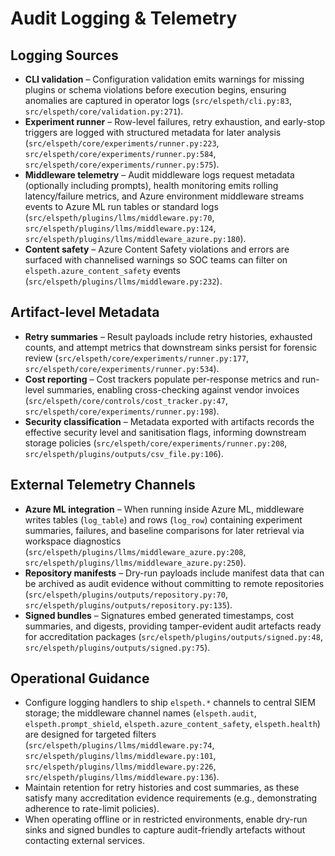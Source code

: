 # Audit Logging & Telemetry

## Logging Sources
- **CLI validation** – Configuration validation emits warnings for missing plugins or schema violations before execution begins, ensuring anomalies are captured in operator logs (`src/elspeth/cli.py:83`, `src/elspeth/core/validation.py:271`).
- **Experiment runner** – Row-level failures, retry exhaustion, and early-stop triggers are logged with structured metadata for later analysis (`src/elspeth/core/experiments/runner.py:223`, `src/elspeth/core/experiments/runner.py:584`, `src/elspeth/core/experiments/runner.py:575`).
- **Middleware telemetry** – Audit middleware logs request metadata (optionally including prompts), health monitoring emits rolling latency/failure metrics, and Azure environment middleware streams events to Azure ML run tables or standard logs (`src/elspeth/plugins/llms/middleware.py:70`, `src/elspeth/plugins/llms/middleware.py:124`, `src/elspeth/plugins/llms/middleware_azure.py:180`).
- **Content safety** – Azure Content Safety violations and errors are surfaced with channelised warnings so SOC teams can filter on `elspeth.azure_content_safety` events (`src/elspeth/plugins/llms/middleware.py:232`).

## Artifact-level Metadata
- **Retry summaries** – Result payloads include retry histories, exhausted counts, and attempt metrics that downstream sinks persist for forensic review (`src/elspeth/core/experiments/runner.py:177`, `src/elspeth/core/experiments/runner.py:534`).
- **Cost reporting** – Cost trackers populate per-response metrics and run-level summaries, enabling cross-checking against vendor invoices (`src/elspeth/core/controls/cost_tracker.py:47`, `src/elspeth/core/experiments/runner.py:198`).
- **Security classification** – Metadata exported with artifacts records the effective security level and sanitisation flags, informing downstream storage policies (`src/elspeth/core/experiments/runner.py:208`, `src/elspeth/plugins/outputs/csv_file.py:106`).

## External Telemetry Channels
- **Azure ML integration** – When running inside Azure ML, middleware writes tables (`log_table`) and rows (`log_row`) containing experiment summaries, failures, and baseline comparisons for later retrieval via workspace diagnostics (`src/elspeth/plugins/llms/middleware_azure.py:208`, `src/elspeth/plugins/llms/middleware_azure.py:250`).
- **Repository manifests** – Dry-run payloads include manifest data that can be archived as audit evidence without committing to remote repositories (`src/elspeth/plugins/outputs/repository.py:70`, `src/elspeth/plugins/outputs/repository.py:135`).
- **Signed bundles** – Signatures embed generated timestamps, cost summaries, and digests, providing tamper-evident audit artefacts ready for accreditation packages (`src/elspeth/plugins/outputs/signed.py:48`, `src/elspeth/plugins/outputs/signed.py:75`).

## Operational Guidance
- Configure logging handlers to ship `elspeth.*` channels to central SIEM storage; the middleware channel names (`elspeth.audit`, `elspeth.prompt_shield`, `elspeth.azure_content_safety`, `elspeth.health`) are designed for targeted filters (`src/elspeth/plugins/llms/middleware.py:74`, `src/elspeth/plugins/llms/middleware.py:101`, `src/elspeth/plugins/llms/middleware.py:226`, `src/elspeth/plugins/llms/middleware.py:136`).
- Maintain retention for retry histories and cost summaries, as these satisfy many accreditation evidence requirements (e.g., demonstrating adherence to rate-limit policies).
- When operating offline or in restricted environments, enable dry-run sinks and signed bundles to capture audit-friendly artefacts without contacting external services.
